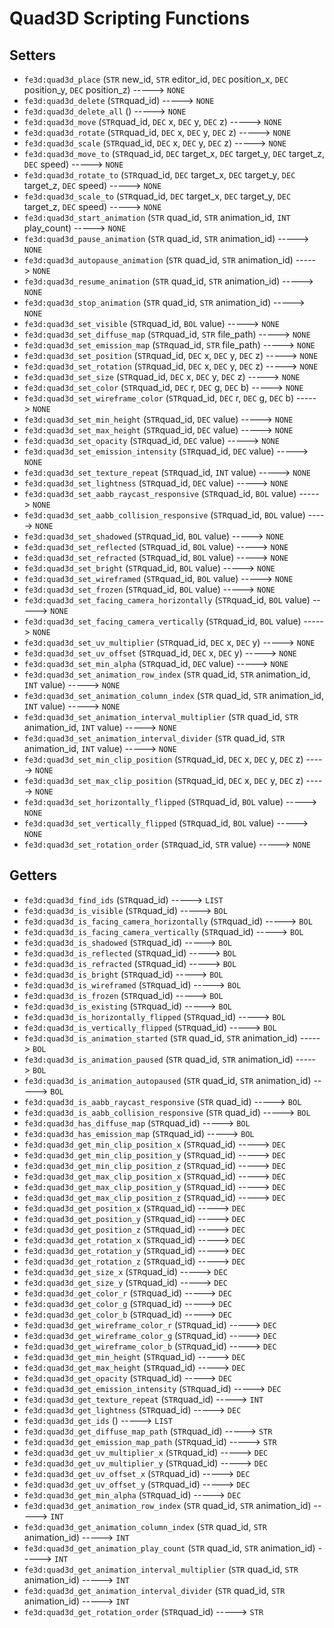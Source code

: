 # Quad3D Scripting Functions

## Setters

- `fe3d:quad3d_place` (`STR` new_id, `STR` editor_id, `DEC` position_x, `DEC` position_y, `DEC` position_z) -----> `NONE`
- `fe3d:quad3d_delete` (`STR`quad_id) -----> `NONE`
- `fe3d:quad3d_delete_all` () -----> `NONE`
- `fe3d:quad3d_move` (`STR`quad_id, `DEC` x, `DEC` y, `DEC` z) -----> `NONE`
- `fe3d:quad3d_rotate` (`STR`quad_id, `DEC` x, `DEC` y, `DEC` z) -----> `NONE`
- `fe3d:quad3d_scale` (`STR`quad_id, `DEC` x, `DEC` y, `DEC` z) -----> `NONE`
- `fe3d:quad3d_move_to` (`STR`quad_id, `DEC` target_x, `DEC` target_y, `DEC` target_z, `DEC` speed) -----> `NONE`
- `fe3d:quad3d_rotate_to` (`STR`quad_id, `DEC` target_x, `DEC` target_y, `DEC` target_z, `DEC` speed) -----> `NONE`
- `fe3d:quad3d_scale_to` (`STR`quad_id, `DEC` target_x, `DEC` target_y, `DEC` target_z, `DEC` speed) -----> `NONE`
- `fe3d:quad3d_start_animation` (`STR` quad_id, `STR` animation_id, `INT` play_count) -----> `NONE`
- `fe3d:quad3d_pause_animation` (`STR` quad_id, `STR` animation_id) -----> `NONE`
- `fe3d:quad3d_autopause_animation` (`STR` quad_id, `STR` animation_id) -----> `NONE`
- `fe3d:quad3d_resume_animation` (`STR` quad_id, `STR` animation_id) -----> `NONE`
- `fe3d:quad3d_stop_animation` (`STR` quad_id, `STR` animation_id) -----> `NONE`
- `fe3d:quad3d_set_visible` (`STR`quad_id, `BOL` value) -----> `NONE`
- `fe3d:quad3d_set_diffuse_map` (`STR`quad_id, `STR` file_path) -----> `NONE`
- `fe3d:quad3d_set_emission_map` (`STR`quad_id, `STR` file_path) -----> `NONE`
- `fe3d:quad3d_set_position` (`STR`quad_id, `DEC` x, `DEC` y, `DEC` z) -----> `NONE`
- `fe3d:quad3d_set_rotation` (`STR`quad_id, `DEC` x, `DEC` y, `DEC` z) -----> `NONE`
- `fe3d:quad3d_set_size` (`STR`quad_id, `DEC` x, `DEC` y, `DEC` z) -----> `NONE`
- `fe3d:quad3d_set_color` (`STR`quad_id, `DEC` r, `DEC` g, `DEC` b) -----> `NONE`
- `fe3d:quad3d_set_wireframe_color` (`STR`quad_id, `DEC` r, `DEC` g, `DEC` b) -----> `NONE`
- `fe3d:quad3d_set_min_height` (`STR`quad_id, `DEC` value) -----> `NONE`
- `fe3d:quad3d_set_max_height` (`STR`quad_id, `DEC` value) -----> `NONE`
- `fe3d:quad3d_set_opacity` (`STR`quad_id, `DEC` value) -----> `NONE`
- `fe3d:quad3d_set_emission_intensity` (`STR`quad_id, `DEC` value) -----> `NONE`
- `fe3d:quad3d_set_texture_repeat` (`STR`quad_id, `INT` value) -----> `NONE`
- `fe3d:quad3d_set_lightness` (`STR`quad_id, `DEC` value) -----> `NONE`
- `fe3d:quad3d_set_aabb_raycast_responsive` (`STR`quad_id, `BOL` value) -----> `NONE`
- `fe3d:quad3d_set_aabb_collision_responsive` (`STR`quad_id, `BOL` value) -----> `NONE`
- `fe3d:quad3d_set_shadowed` (`STR`quad_id, `BOL` value) -----> `NONE`
- `fe3d:quad3d_set_reflected` (`STR`quad_id, `BOL` value) -----> `NONE`
- `fe3d:quad3d_set_refracted` (`STR`quad_id, `BOL` value) -----> `NONE`
- `fe3d:quad3d_set_bright` (`STR`quad_id, `BOL` value) -----> `NONE`
- `fe3d:quad3d_set_wireframed` (`STR`quad_id, `BOL` value) -----> `NONE`
- `fe3d:quad3d_set_frozen` (`STR`quad_id, `BOL` value) -----> `NONE`
- `fe3d:quad3d_set_facing_camera_horizontally` (`STR`quad_id, `BOL` value) -----> `NONE`
- `fe3d:quad3d_set_facing_camera_vertically` (`STR`quad_id, `BOL` value) -----> `NONE`
- `fe3d:quad3d_set_uv_multiplier` (`STR`quad_id, `DEC` x, `DEC` y) -----> `NONE`
- `fe3d:quad3d_set_uv_offset` (`STR`quad_id, `DEC` x, `DEC` y) -----> `NONE`
- `fe3d:quad3d_set_min_alpha` (`STR`quad_id, `DEC` value) -----> `NONE`
- `fe3d:quad3d_set_animation_row_index` (`STR` quad_id, `STR` animation_id, `INT` value) -----> `NONE`
- `fe3d:quad3d_set_animation_column_index` (`STR` quad_id, `STR` animation_id, `INT` value) -----> `NONE`
- `fe3d:quad3d_set_animation_interval_multiplier` (`STR` quad_id, `STR` animation_id, `INT` value) -----> `NONE`
- `fe3d:quad3d_set_animation_interval_divider` (`STR` quad_id, `STR` animation_id, `INT` value) -----> `NONE`
- `fe3d:quad3d_set_min_clip_position` (`STR`quad_id, `DEC` x, `DEC` y, `DEC` z) -----> `NONE`
- `fe3d:quad3d_set_max_clip_position` (`STR`quad_id, `DEC` x, `DEC` y, `DEC` z) -----> `NONE`
- `fe3d:quad3d_set_horizontally_flipped` (`STR`quad_id, `BOL` value) -----> `NONE`
- `fe3d:quad3d_set_vertically_flipped` (`STR`quad_id, `BOL` value) -----> `NONE`
- `fe3d:quad3d_set_rotation_order` (`STR`quad_id, `STR` value) -----> `NONE`

## Getters

- `fe3d:quad3d_find_ids` (`STR`quad_id) -----> `LIST`
- `fe3d:quad3d_is_visible` (`STR`quad_id) -----> `BOL`
- `fe3d:quad3d_is_facing_camera_horizontally` (`STR`quad_id) -----> `BOL`
- `fe3d:quad3d_is_facing_camera_vertically` (`STR`quad_id) -----> `BOL`
- `fe3d:quad3d_is_shadowed` (`STR`quad_id) -----> `BOL`
- `fe3d:quad3d_is_reflected` (`STR`quad_id) -----> `BOL`
- `fe3d:quad3d_is_refracted` (`STR`quad_id) -----> `BOL`
- `fe3d:quad3d_is_bright` (`STR`quad_id) -----> `BOL`
- `fe3d:quad3d_is_wireframed` (`STR`quad_id) -----> `BOL`
- `fe3d:quad3d_is_frozen` (`STR`quad_id) -----> `BOL`
- `fe3d:quad3d_is_existing` (`STR`quad_id) -----> `BOL`
- `fe3d:quad3d_is_horizontally_flipped` (`STR`quad_id) -----> `BOL`
- `fe3d:quad3d_is_vertically_flipped` (`STR`quad_id) -----> `BOL`
- `fe3d:quad3d_is_animation_started` (`STR` quad_id, `STR` animation_id) -----> `BOL`
- `fe3d:quad3d_is_animation_paused` (`STR` quad_id, `STR` animation_id) -----> `BOL`
- `fe3d:quad3d_is_animation_autopaused` (`STR` quad_id, `STR` animation_id) -----> `BOL`
- `fe3d:quad3d_is_aabb_raycast_responsive` (`STR` quad_id) -----> `BOL`
- `fe3d:quad3d_is_aabb_collision_responsive` (`STR` quad_id) -----> `BOL`
- `fe3d:quad3d_has_diffuse_map` (`STR`quad_id) -----> `BOL`
- `fe3d:quad3d_has_emission_map` (`STR`quad_id) -----> `BOL`
- `fe3d:quad3d_get_min_clip_position_x` (`STR`quad_id) -----> `DEC`
- `fe3d:quad3d_get_min_clip_position_y` (`STR`quad_id) -----> `DEC`
- `fe3d:quad3d_get_min_clip_position_z` (`STR`quad_id) -----> `DEC`
- `fe3d:quad3d_get_max_clip_position_x` (`STR`quad_id) -----> `DEC`
- `fe3d:quad3d_get_max_clip_position_y` (`STR`quad_id) -----> `DEC`
- `fe3d:quad3d_get_max_clip_position_z` (`STR`quad_id) -----> `DEC`
- `fe3d:quad3d_get_position_x` (`STR`quad_id) -----> `DEC`
- `fe3d:quad3d_get_position_y` (`STR`quad_id) -----> `DEC`
- `fe3d:quad3d_get_position_z` (`STR`quad_id) -----> `DEC`
- `fe3d:quad3d_get_rotation_x` (`STR`quad_id) -----> `DEC`
- `fe3d:quad3d_get_rotation_y` (`STR`quad_id) -----> `DEC`
- `fe3d:quad3d_get_rotation_z` (`STR`quad_id) -----> `DEC`
- `fe3d:quad3d_get_size_x` (`STR`quad_id) -----> `DEC`
- `fe3d:quad3d_get_size_y` (`STR`quad_id) -----> `DEC`
- `fe3d:quad3d_get_color_r` (`STR`quad_id) -----> `DEC`
- `fe3d:quad3d_get_color_g` (`STR`quad_id) -----> `DEC`
- `fe3d:quad3d_get_color_b` (`STR`quad_id) -----> `DEC`
- `fe3d:quad3d_get_wireframe_color_r` (`STR`quad_id) -----> `DEC`
- `fe3d:quad3d_get_wireframe_color_g` (`STR`quad_id) -----> `DEC`
- `fe3d:quad3d_get_wireframe_color_b` (`STR`quad_id) -----> `DEC`
- `fe3d:quad3d_get_min_height` (`STR`quad_id) -----> `DEC`
- `fe3d:quad3d_get_max_height` (`STR`quad_id) -----> `DEC`
- `fe3d:quad3d_get_opacity` (`STR`quad_id) -----> `DEC`
- `fe3d:quad3d_get_emission_intensity` (`STR`quad_id) -----> `DEC`
- `fe3d:quad3d_get_texture_repeat` (`STR`quad_id) -----> `INT`
- `fe3d:quad3d_get_lightness` (`STR`quad_id) -----> `DEC`
- `fe3d:quad3d_get_ids` () -----> `LIST`
- `fe3d:quad3d_get_diffuse_map_path` (`STR`quad_id) -----> `STR`
- `fe3d:quad3d_get_emission_map_path` (`STR`quad_id) -----> `STR`
- `fe3d:quad3d_get_uv_multiplier_x` (`STR`quad_id) -----> `DEC`
- `fe3d:quad3d_get_uv_multiplier_y` (`STR`quad_id) -----> `DEC`
- `fe3d:quad3d_get_uv_offset_x` (`STR`quad_id) -----> `DEC`
- `fe3d:quad3d_get_uv_offset_y` (`STR`quad_id) -----> `DEC`
- `fe3d:quad3d_get_min_alpha` (`STR`quad_id) -----> `DEC`
- `fe3d:quad3d_get_animation_row_index` (`STR` quad_id, `STR` animation_id) -----> `INT`
- `fe3d:quad3d_get_animation_column_index` (`STR` quad_id, `STR` animation_id) -----> `INT`
- `fe3d:quad3d_get_animation_play_count` (`STR` quad_id, `STR` animation_id) -----> `INT`
- `fe3d:quad3d_get_animation_interval_multiplier` (`STR` quad_id, `STR` animation_id) -----> `INT`
- `fe3d:quad3d_get_animation_interval_divider` (`STR` quad_id, `STR` animation_id) -----> `INT`
- `fe3d:quad3d_get_rotation_order` (`STR`quad_id) -----> `STR`
